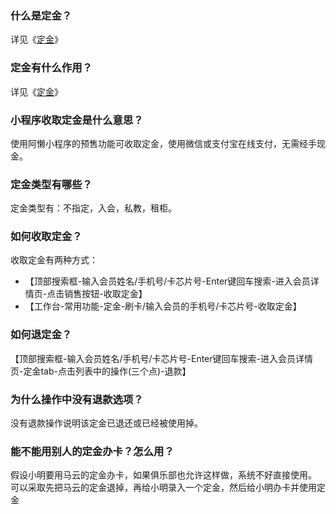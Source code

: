 ### 什么是定金？

详见《[定金](https://alanfit.github.io/AlanHelpDoc/阿懒工作室版本/基本概念/定金)》

### 定金有什么作用？

详见《[定金](https://alanfit.github.io/AlanHelpDoc/阿懒工作室版本/基本概念/定金)》

### 小程序收取定金是什么意思？

使用阿懒小程序的预售功能可收取定金，使用微信或支付宝在线支付，无需经手现金。

### 定金类型有哪些？

定金类型有：不指定，入会，私教，租柜。

### 如何收取定金？

收取定金有两种方式：

- 【顶部搜索框-输入会员姓名/手机号/卡芯片号-Enter键回车搜索-进入会员详情页-点击销售按钮-收取定金】
- 【工作台-常用功能-定金-刷卡/输入会员的手机号/卡芯片号-收取定金】

### 如何退定金？

【顶部搜索框-输入会员姓名/手机号/卡芯片号-Enter键回车搜索-进入会员详情页-定金tab-点击列表中的操作(三个点)-退款】

### 为什么操作中没有退款选项？

没有退款操作说明该定金已退还或已经被使用掉。

### 能不能用别人的定金办卡？怎么用？

假设小明要用马云的定金办卡，如果俱乐部也允许这样做，系统不好直接使用。
可以采取先把马云的定金退掉，再给小明录入一个定金，然后给小明办卡并使用定金

